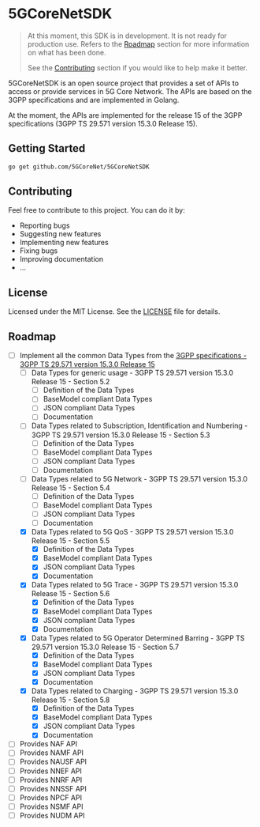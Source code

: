 # 5GCoreNetSDK

> At this moment, this SDK is in development. It is not ready for production use.
> Refers to the [Roadmap](#roadmap) section for more information on what has been done.
> 
> See the [Contributing](#contributing) section if you would like to help
> make it better.

5GCoreNetSDK is an open source project that provides a set of APIs to access or provide services in 5G Core Network. The APIs are based on the 3GPP specifications and are implemented in Golang.

At the moment, the APIs are implemented for the release 15 of the 3GPP specifications (3GPP TS 29.571 version 15.3.0 Release 15). 

## Getting Started

```bash
go get github.com/5GCoreNet/5GCoreNetSDK
```


## Contributing
Feel free to contribute to this project. You can do it by:
- Reporting bugs
- Suggesting new features
- Implementing new features
- Fixing bugs
- Improving documentation
- ...

## License
Licensed under the MIT License. See the [LICENSE](LICENSE) file for details.

## Roadmap

- [ ] Implement all the common Data Types from the [3GPP specifications - 3GPP TS 29.571 version 15.3.0 Release 15](https://www.etsi.org/deliver/etsi_ts/129500_129599/129571/15.03.00_60/ts_129571v150300p.pdf)
    - [ ] Data Types for generic usage - 3GPP TS 29.571 version 15.3.0 Release 15 - Section 5.2
        - [ ] Definition of the Data Types
        - [ ] BaseModel compliant Data Types
        - [ ] JSON compliant Data Types
        - [ ] Documentation
    - [ ] Data Types related to Subscription, Identification and Numbering - 3GPP TS 29.571 version 15.3.0 Release 15 - Section 5.3
        - [ ] Definition of the Data Types
        - [ ] BaseModel compliant Data Types
        - [ ] JSON compliant Data Types
        - [ ] Documentation
    - [ ] Data Types related to 5G Network - 3GPP TS 29.571 version 15.3.0 Release 15 - Section 5.4
        - [ ] Definition of the Data Types
        - [ ] BaseModel compliant Data Types
        - [ ] JSON compliant Data Types
        - [ ] Documentation
    - [x] Data Types related to 5G QoS - 3GPP TS 29.571 version 15.3.0 Release 15 - Section 5.5
        - [x] Definition of the Data Types
        - [x] BaseModel compliant Data Types
        - [x] JSON compliant Data Types
        - [x] Documentation
    - [x] Data Types related to 5G Trace - 3GPP TS 29.571 version 15.3.0 Release 15 - Section 5.6
        - [x] Definition of the Data Types
        - [x] BaseModel compliant Data Types
        - [x] JSON compliant Data Types
        - [x] Documentation
    - [x] Data Types related to 5G Operator Determined Barring - 3GPP TS 29.571 version 15.3.0 Release 15 - Section 5.7
        - [x] Definition of the Data Types
        - [x] BaseModel compliant Data Types
        - [x] JSON compliant Data Types
        - [x] Documentation
    - [x] Data Types related to Charging - 3GPP TS 29.571 version 15.3.0 Release 15 - Section 5.8
        - [x] Definition of the Data Types
        - [x] BaseModel compliant Data Types
        - [x] JSON compliant Data Types
        - [x] Documentation
- [ ] Provides NAF API
- [ ] Provides NAMF API
- [ ] Provides NAUSF API
- [ ] Provides NNEF API
- [ ] Provides NNRF API
- [ ] Provides NNSSF API
- [ ] Provides NPCF API
- [ ] Provides NSMF API
- [ ] Provides NUDM API
